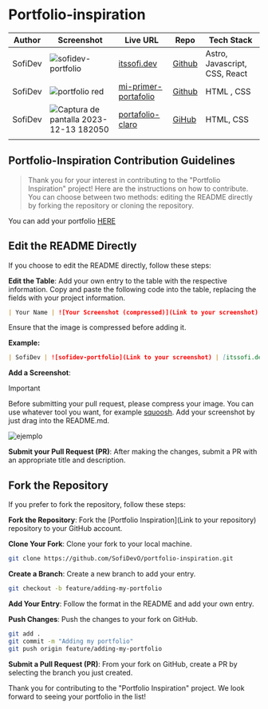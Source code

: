 # Portfolio-inspiration

| Author  | Screenshot                                                                                                                    | Live URL                                                                 | Repo                                                          | Tech Stack                    |
| ------- | ----------------------------------------------------------------------------------------------------------------------------- | ------------------------------------------------------------------------ | ------------------------------------------------------------- | ----------------------------- |
| SofiDev | ![sofidev-portfolio](https://github.com/SofiDevO/portfolio-inspiration/assets/102200061/2051a823-69dc-4067-b315-ced94d240a87) | [itssofi.dev](https://itssofi.dev/)                                      | [Github](https://github.com/SofiDevO/sofidev-portfolio-astro) | Astro, Javascript, CSS, React |
| SofiDev | ![portfolio red](https://github.com/SofiDevO/portfolio-inspiration/assets/102200061/4d437b01-baa2-41b9-9e03-c6b7aaf78344)     | [mi-primer-portafolio](https://sofidevo.github.io/mi-primer-portafolio/) | [Github](https://github.com/SofiDevO/mi-primer-portafolio)    | HTML , CSS   |
| SofiDev|![Captura de pantalla 2023-12-13 182050](https://github.com/SofiDevO/portfolio-inspiration/assets/102200061/d4dac231-9754-404e-b499-ffb562404c8e) |   [portafolio-claro](https://sofidevo.github.io/portafolio-claro/) |[GiHub](https://github.com/SofiDevO/portafolio-claro) | HTML, CSS|
| | | | | |





## Portfolio-Inspiration Contribution Guidelines

> Thank you for your interest in contributing to the "Portfolio Inspiration" project! Here are the instructions on how to contribute. You can choose between two methods: editing the README directly by forking the repository or cloning the repository.

You can add your portfolio [HERE](https://github.com/SofiDevO/portfolio-inspiration)

## Edit the README Directly

If you choose to edit the README directly, follow these steps:

 **Edit the Table**: Add your own entry to the table with the respective information. Copy and paste the following code into the table, replacing the fields with your project information.

   ```markdown
   | Your Name | ![Your Screenshot (compressed)](Link to your screenshot) | [Your Portfolio URL](Link to your portfolio) | [GitHub Link to Your Repository](Link to your repository) | Technologies Used |
   ```

   Ensure that the image is compressed before adding it.

   **Example:**

   ```markdown
   | SofiDev | ![sofidev-portfolio](Link to your screenshot) | [itssofi.dev](https://itssofi.dev/) | [GitHub](https://github.com/SofiDevO/sofidev-portfolio-astro) | Astro, Javascript, CSS, React |
   ```

 **Add a Screenshot**:
 >[!IMPORTANT]
> Before submitting your pull request, please compress your image. You can use whatever tool you want, for example [squoosh](https://squoosh.app/). Add your screenshot by just drag into the README.md.

![ejemplo](https://github.com/SofiDevO/portfolio-inspiration/assets/102200061/e22aee88-d824-4c98-8af8-93294a00f868)

 **Submit your Pull Request (PR)**: After making the changes, submit a PR with an appropriate title and description.

## Fork the Repository

If you prefer to fork the repository, follow these steps:

 **Fork the Repository**: Fork the [Portfolio Inspiration](Link to your repository) repository to your GitHub account.

 **Clone Your Fork**: Clone your fork to your local machine.

   ```bash
   git clone https://github.com/SofiDevO/portfolio-inspiration.git
   ```

 **Create a Branch**: Create a new branch to add your entry.

   ```bash
   git checkout -b feature/adding-my-portfolio
   ```

 **Add Your Entry**: Follow the format in the README and add your own entry.

 **Push Changes**: Push the changes to your fork on GitHub.

   ```bash
   git add .
   git commit -m "Adding my portfolio"
   git push origin feature/adding-my-portfolio
   ```

**Submit a Pull Request (PR)**: From your fork on GitHub, create a PR by selecting the branch you just created.

Thank you for contributing to the "Portfolio Inspiration" project. We look forward to seeing your portfolio in the list!
